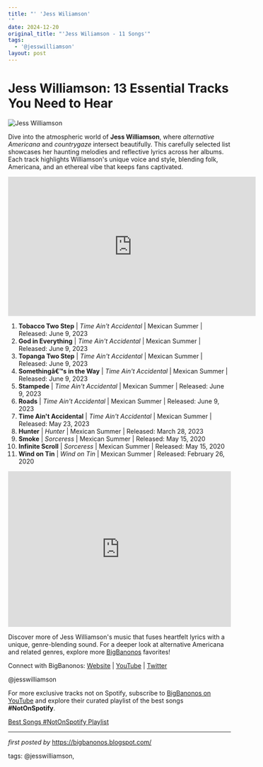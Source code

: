 ```yaml
---
title: "' 'Jess Wiliamson'
'"
date: 2024-12-20
original_title: "'Jess Wiliamson - 11 Songs'"
tags:
  - '@jesswilliamson'
layout: post
---
```

<h1>Jess Williamson: 13 Essential Tracks You Need to Hear</h1>
<img alt="Jess Williamson" src="https://images.squarespace-cdn.com/content/v1/57a3b9689f7456038870f069/8c0ebdd0-8695-4da1-82c9-37aecbce24b6/Jess+Williamson+-+Time+Ain%27t+Accidental+_+Press+Photo%2C+Credit+to+Jackie+Lee+Young.jpeg" /> <p>Dive into the atmospheric world of <strong>Jess Williamson</strong>, where <em>alternative Americana</em> and <em>countrygaze</em> intersect beautifully. This carefully selected list showcases her haunting melodies and reflective lyrics across her albums. Each track highlights Williamson's unique voice and style, blending folk, Americana, and an ethereal vibe that keeps fans captivated.</p>
<iframe allowfullscreen="allowfullscreen" frameborder="0" height="315" src="https://www.youtube.com/embed/videoseries?list=PLtuNtuTatqI2Ocz6TUgd_FP5AML-oPs33" width="560"></iframe><br />
<ol> <li><strong>Tobacco Two Step</strong> | <em>Time Ain't Accidental</em> | Mexican Summer | Released: June 9, 2023</li> <li><strong>God in Everything</strong> | <em>Time Ain't Accidental</em> | Mexican Summer | Released: June 9, 2023</li> <li><strong>Topanga Two Step</strong> | <em>Time Ain't Accidental</em> | Mexican Summer | Released: June 9, 2023</li> <li><strong>Somethingâ€™s in the Way</strong> | <em>Time Ain't Accidental</em> | Mexican Summer | Released: June 9, 2023</li> <li><strong>Stampede</strong> | <em>Time Ain't Accidental</em> | Mexican Summer | Released: June 9, 2023</li> <li><strong>Roads</strong> | <em>Time Ain't Accidental</em> | Mexican Summer | Released: June 9, 2023</li> <li><strong>Time Ain't Accidental</strong> | <em>Time Ain't Accidental</em> | Mexican Summer | Released: May 23, 2023</li> <li><strong>Hunter</strong> | <em>Hunter</em> | Mexican Summer | Released: March 28, 2023</li> <li><strong>Smoke</strong> | <em>Sorceress</em> | Mexican Summer | Released: May 15, 2020</li> <li><strong>Infinite Scroll</strong> | <em>Sorceress</em> | Mexican Summer | Released: May 15, 2020</li> <li><strong>Wind on Tin</strong> | <em>Wind on Tin</em> | Mexican Summer | Released: February 26, 2020</li>
</ol> <div> <iframe allow="autoplay; clipboard-write; encrypted-media; fullscreen; picture-in-picture" allowfullscreen="" frameborder="0" height="352" loading="lazy" src="https://open.spotify.com/embed/playlist/1xNwiAhyjmC2eta3JgycJf?utm_source=generator" width="100%"></iframe>
</div> <p>Discover more of Jess Williamson's music that fuses heartfelt lyrics with a unique, genre-blending sound. For a deeper look at alternative Americana and related genres, explore more <a href="https://bigbanonos.blogspot.com/">BigBanonos</a> favorites!</p> <div> <p>Connect with BigBanonos: <a href="https://bigbanonos.blogspot.com/">Website</a> | <a href="https://www.youtube.com/@BigBanonos">YouTube</a> | <a href="https://x.com/bigbanonos">Twitter</a></p>
</div> <!--Tags-->
<p>@jesswilliamson</p>


<!--Subscribe and Playlist Links-->
<div>
    <p>For more exclusive tracks not on Spotify, subscribe to <a href="https://www.youtube.com/@BigBanonos" target="_blank">BigBanonos on YouTube</a> and explore their curated playlist of the best songs <strong>#NotOnSpotify</strong>.</p>
    <p><a href="https://www.youtube.com/playlist?list=PLtuNtuTatqI0kFahUCbtbfenC_ET5O_tr" target="_blank">Best Songs #NotOnSpotify Playlist<br /></a></p></div>

<hr />

<p><em>first posted by</em> <a href="https://bigbanonos.blogspot.com/" rel="noopener" target="_new">https://bigbanonos.blogspot.com/</a></p>

<p>tags: @jesswilliamson,</p>
